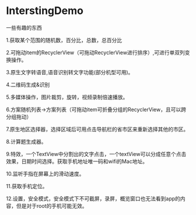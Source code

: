 # InterstingDemo
一些有趣的东西

1.获取某个范围的随机数，百分比，总数，总百分比

2.可拖动item的RecyclerView（可拖动RecyclerView进行排序）,可进行单双列变换操作。

3.原生文字转语音,语音识别转文字功能(部分机型可用)。

4.二维码生成&识别

5.多媒体操作，图片裁剪，旋转，视频录制倍速播放。

6.方案随机列表->方案列表（可拖动item可折叠分组的RecyclerView，且可以跨分组拖动）

7.原生地区选择器，选择区域后可用点击导航栏的省市区来重新选择其他的市区。

8.计算题生成器。

9.特效，一个TextView中分割出的文字点击，一个textView可以分成任意个点击效果，日期时间选择。获取手机地址唯一码和wifi的Mac地址。

10.监听手指在屏幕上的滑动速度。

11.获取手机定位。

12.设置，安全模式，安全模式下不可截屏，录屏，概览窗口也无法看到app的内容，但是对于root的手机可能无效。
